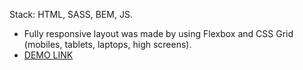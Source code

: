 Stack: HTML, SASS, BEM, JS.
- Fully responsive layout was made by using Flexbox and CSS Grid (mobiles, tablets, laptops, high screens).
- [DEMO LINK](https://artemka2208.github.io/creativeBakery-landing/)
